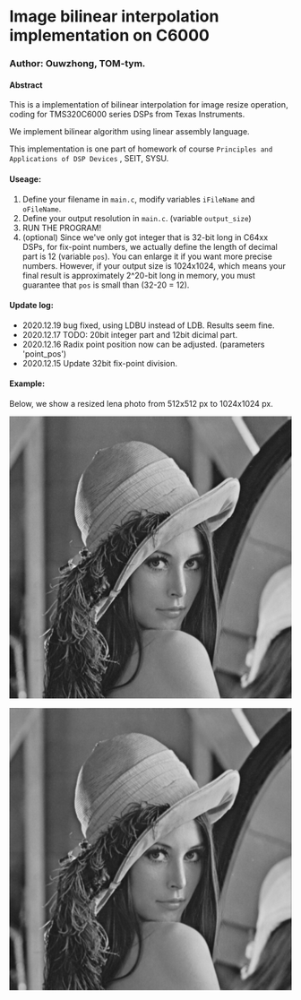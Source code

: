 # Image bilinear interpolation implementation on C6000
### Author: Ouwzhong, TOM-tym.

#### Abstract

This is a implementation of bilinear interpolation for image resize operation, coding for TMS320C6000 series DSPs from Texas Instruments.

We implement bilinear algorithm using linear assembly language.

This implementation is one part of homework of course `Principles and Applications of DSP Devices` , SEIT, SYSU.

#### Useage:

1. Define your filename in `main.c`, modify variables `iFileName` and `oFileName`.
2. Define your output resolution in `main.c`. (variable `output_size`)
3. RUN THE PROGRAM!
4. (optional) Since we've only got integer that is  32-bit long in C64xx DSPs, for fix-point numbers, we actually define the length of decimal part is 12 (variable `pos`). You can enlarge it if you want more precise numbers. However, if your output size is 1024x1024,  which means your final result is approximately 2^20-bit long in memory, you must guarantee  that `pos` is small than (32-20 = 12). 

#### Update log:

- 2020.12.19 bug fixed, using LDBU instead of LDB. Results seem fine.
- 2020.12.17 TODO: 20bit integer part and 12bit dicimal part.
- 2020.12.16 Radix point position now can be adjusted. (parameters 'point_pos')
- 2020.12.15 Update 32bit fix-point division.

#### Example:

Below, we show a resized lena photo from 512x512 px to 1024x1024 px. 

![lena512](imgs/lena512.bmp)



![result6](imgs/result6.bmp)
